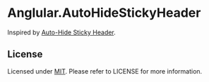 # Anglular.AutoHideStickyHeader

Inspired by [Auto-Hide Sticky Header](http://osvaldas.info/auto-hide-sticky-header).

## License

Licensed under [MIT](http://opensource.org/licenses/mit-license.php). Please refer to LICENSE for more information.